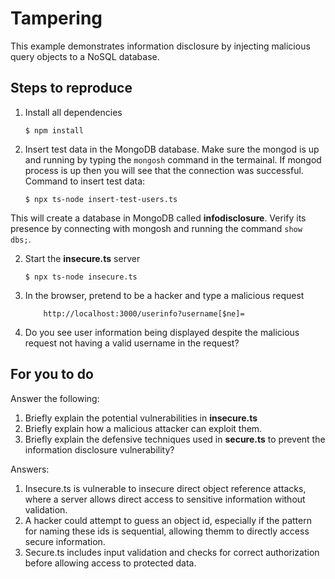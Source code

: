 # Tampering

This example demonstrates information disclosure by injecting malicious query objects to a NoSQL database.

## Steps to reproduce

1. Install all dependencies

    `$ npm install`

2. Insert test data in the MongoDB database. Make sure the mongod is up and running by typing the `mongosh` command in the termainal. If mongod process is up then you will see that the connection was successful. Command to insert test data:

    `$ npx ts-node insert-test-users.ts`

This will create a database in MongoDB called __infodisclosure__. Verify its presence by connecting with mongosh and running the command `show dbs;`.

2. Start the **insecure.ts** server

    `$ npx ts-node insecure.ts`

3. In the browser, pretend to be a hacker and type a malicious request

    ```
        http://localhost:3000/userinfo?username[$ne]=
    ```

4. Do you see user information being displayed despite the malicious request not having a valid username in the request?

## For you to do

Answer the following:

1. Briefly explain the potential vulnerabilities in **insecure.ts**
2. Briefly explain how a malicious attacker can exploit them.
3. Briefly explain the defensive techniques used in **secure.ts** to prevent the information disclosure vulnerability?

Answers: 
1. Insecure.ts is vulnerable to insecure direct object reference attacks, where a server allows direct access to sensitive information without validation.
2. A hacker could attempt to guess an object id, especially if the pattern for naming these ids is sequential, allowing themm to directly access secure information.
3. Secure.ts includes input validation and checks for correct authorization before allowing access to protected data.
